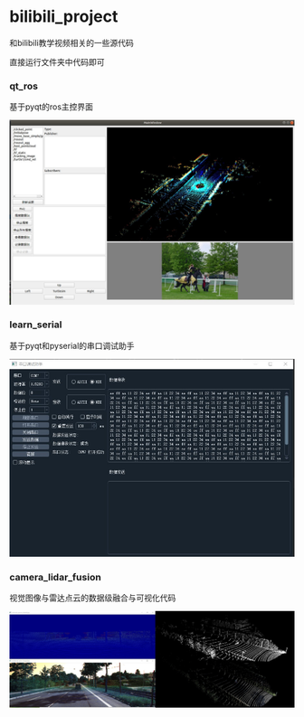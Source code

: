 # bilibili_project
和bilibili教学视频相关的一些源代码    

直接运行文件夹中代码即可

### qt_ros
基于pyqt的ros主控界面     
<div align="center"> <img src="https://github.com/ZhengXinyue/bilibili_project/blob/main/assets/qt_ros.jpg"/> </div>

### learn_serial
基于pyqt和pyserial的串口调试助手     
<div align="center"> <img src="https://github.com/ZhengXinyue/bilibili_project/blob/main/assets/serial.jpg"/> </div>

### camera_lidar_fusion
视觉图像与雷达点云的数据级融合与可视化代码     
<div align="center"> <img src="https://github.com/ZhengXinyue/bilibili_project/blob/main/assets/camera_lidar_fusion.jpg"/> </div>
